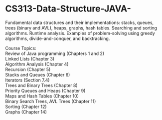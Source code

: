 # CS313-Data-Structure-JAVA-

Fundamental data structures and their implementations: stacks, queues, trees (binary and
AVL), heaps, graphs, hash tables. Searching and sorting algorithms. Runtime analysis. Examples of problem-solving
using greedy algorithms, divide-and-conquer, and backtracking.

Course Topics:<br/>
Review of Java programming (Chapters 1 and 2)<br/>
Linked Lists (Chapter 3)<br/>
Algorithm Analysis (Chapter 4)<br/>
Recursion (Chapter 5)<br/>
Stacks and Queues (Chapter 6)<br/>
Iterators (Section 7.4)<br/>
Trees and Binary Trees (Chapter 8)<br/>
Priority Queues and Heaps (Chapter 9)<br/>
Maps and Hash Tables (Chapter 10)<br/>
Binary Search Trees, AVL Trees (Chapter 11)<br/>
Sorting (Chapter 12)<br/>
Graphs (Chapter 14)<br/>
